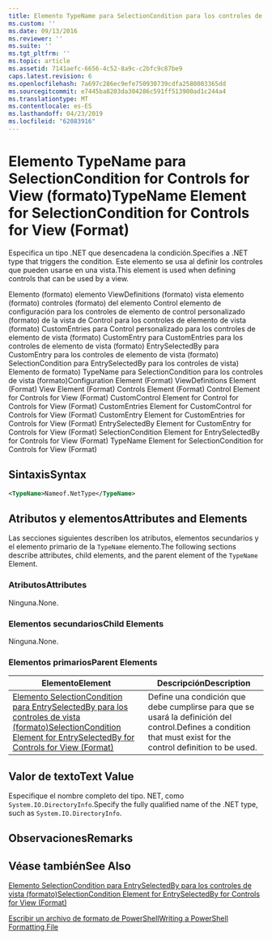 ```yaml
---
title: Elemento TypeName para SelectionCondition para los controles de vista (formato) | Microsoft Docs
ms.custom: ''
ms.date: 09/13/2016
ms.reviewer: ''
ms.suite: ''
ms.tgt_pltfrm: ''
ms.topic: article
ms.assetid: 7141aefc-6656-4c52-8a9c-c2bfc9c87be9
caps.latest.revision: 6
ms.openlocfilehash: 7a697c286ec9efe750930739cdfa2580003365dd
ms.sourcegitcommit: e7445ba8203da304286c591ff513900ad1c244a4
ms.translationtype: MT
ms.contentlocale: es-ES
ms.lasthandoff: 04/23/2019
ms.locfileid: "62083916"
---
```

# <a name="typename-element-for-selectioncondition-for-controls-for-view-format"></a><span data-ttu-id="b43b1-102">Elemento TypeName para SelectionCondition for Controls for View (formato)</span><span class="sxs-lookup"><span data-stu-id="b43b1-102">TypeName Element for SelectionCondition for Controls for View (Format)</span></span>

<span data-ttu-id="b43b1-103">Especifica un tipo .NET que desencadena la condición.</span><span class="sxs-lookup"><span data-stu-id="b43b1-103">Specifies a .NET type that triggers the condition.</span></span> <span data-ttu-id="b43b1-104">Este elemento se usa al definir los controles que pueden usarse en una vista.</span><span class="sxs-lookup"><span data-stu-id="b43b1-104">This element is used when defining controls that can be used by a view.</span></span>

<span data-ttu-id="b43b1-105">Elemento (formato) elemento ViewDefinitions (formato) vista elemento (formato) controles (formato) del elemento Control elemento de configuración para los controles de elemento de control personalizado (formato) de la vista de Control para los controles de elemento de vista (formato) CustomEntries para Control personalizado para los controles de elemento de vista (formato) CustomEntry para CustomEntries para los controles de elemento de vista (formato) EntrySelectedBy para CustomEntry para los controles de elemento de vista (formato) SelectionCondition para EntrySelectedBy para los controles de vista) Elemento de formato) TypeName para SelectionCondition para los controles de vista (formato)</span><span class="sxs-lookup"><span data-stu-id="b43b1-105">Configuration Element (Format) ViewDefinitions Element (Format) View Element (Format) Controls Element (Format) Control Element for Controls for View (Format) CustomControl Element for Control for Controls for View (Format) CustomEntries Element for CustomControl for Controls for View (Format) CustomEntry Element for CustomEntries for Controls for View (Format) EntrySelectedBy Element for CustomEntry for Controls for View (Format) SelectionCondition Element for EntrySelectedBy for Controls for View (Format) TypeName Element for SelectionCondition for Controls for View (Format)</span></span>

## <a name="syntax"></a><span data-ttu-id="b43b1-106">Sintaxis</span><span class="sxs-lookup"><span data-stu-id="b43b1-106">Syntax</span></span>

```xml
<TypeName>Nameof.NetType</TypeName>

```

## <a name="attributes-and-elements"></a><span data-ttu-id="b43b1-107">Atributos y elementos</span><span class="sxs-lookup"><span data-stu-id="b43b1-107">Attributes and Elements</span></span>

<span data-ttu-id="b43b1-108">Las secciones siguientes describen los atributos, elementos secundarios y el elemento primario de la `TypeName` elemento.</span><span class="sxs-lookup"><span data-stu-id="b43b1-108">The following sections describe attributes, child elements, and the parent element of the `TypeName` Element.</span></span>

### <a name="attributes"></a><span data-ttu-id="b43b1-109">Atributos</span><span class="sxs-lookup"><span data-stu-id="b43b1-109">Attributes</span></span>

<span data-ttu-id="b43b1-110">Ninguna.</span><span class="sxs-lookup"><span data-stu-id="b43b1-110">None.</span></span>

### <a name="child-elements"></a><span data-ttu-id="b43b1-111">Elementos secundarios</span><span class="sxs-lookup"><span data-stu-id="b43b1-111">Child Elements</span></span>

<span data-ttu-id="b43b1-112">Ninguna.</span><span class="sxs-lookup"><span data-stu-id="b43b1-112">None.</span></span>

### <a name="parent-elements"></a><span data-ttu-id="b43b1-113">Elementos primarios</span><span class="sxs-lookup"><span data-stu-id="b43b1-113">Parent Elements</span></span>

|<span data-ttu-id="b43b1-114">Elemento</span><span class="sxs-lookup"><span data-stu-id="b43b1-114">Element</span></span>|<span data-ttu-id="b43b1-115">Descripción</span><span class="sxs-lookup"><span data-stu-id="b43b1-115">Description</span></span>|
|-------------|-----------------|
|[<span data-ttu-id="b43b1-116">Elemento SelectionCondition para EntrySelectedBy para los controles de vista (formato)</span><span class="sxs-lookup"><span data-stu-id="b43b1-116">SelectionCondition Element for EntrySelectedBy for Controls for View (Format)</span></span>](./selectioncondition-element-for-entryselectedby-for-controls-for-view-format.md)|<span data-ttu-id="b43b1-117">Define una condición que debe cumplirse para que se usará la definición del control.</span><span class="sxs-lookup"><span data-stu-id="b43b1-117">Defines a condition that must exist for the control definition to be used.</span></span>|

## <a name="text-value"></a><span data-ttu-id="b43b1-118">Valor de texto</span><span class="sxs-lookup"><span data-stu-id="b43b1-118">Text Value</span></span>

<span data-ttu-id="b43b1-119">Especifique el nombre completo del tipo. NET, como `System.IO.DirectoryInfo`.</span><span class="sxs-lookup"><span data-stu-id="b43b1-119">Specify the fully qualified name of the .NET type, such as `System.IO.DirectoryInfo`.</span></span>

## <a name="remarks"></a><span data-ttu-id="b43b1-120">Observaciones</span><span class="sxs-lookup"><span data-stu-id="b43b1-120">Remarks</span></span>

## <a name="see-also"></a><span data-ttu-id="b43b1-121">Véase también</span><span class="sxs-lookup"><span data-stu-id="b43b1-121">See Also</span></span>

[<span data-ttu-id="b43b1-122">Elemento SelectionCondition para EntrySelectedBy para los controles de vista (formato)</span><span class="sxs-lookup"><span data-stu-id="b43b1-122">SelectionCondition Element for EntrySelectedBy for Controls for View (Format)</span></span>](./selectioncondition-element-for-entryselectedby-for-controls-for-view-format.md)

[<span data-ttu-id="b43b1-123">Escribir un archivo de formato de PowerShell</span><span class="sxs-lookup"><span data-stu-id="b43b1-123">Writing a PowerShell Formatting File</span></span>](./writing-a-powershell-formatting-file.md)
